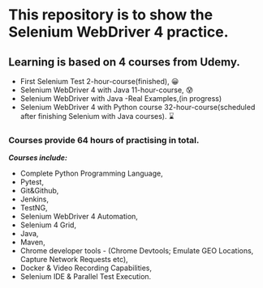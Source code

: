 # This repository is to show the Selenium WebDriver 4 practice.

## Learning is based on 4 courses from Udemy.
- First Selenium Test 2-hour-course(finished), 😀
- Selenium WebDriver 4 with Java 11-hour-course, 😰
- Selenium WebDriver with Java -Real Examples,(in progress)
- Selenium WebDriver 4 with Python course 32-hour-course(scheduled after finishing Selenium with Java courses). ⌛

### Courses provide 64 hours of practising in total.

**_Courses include:_**
 - Complete Python Programming Language,
 - Pytest,
 - Git&Github,
 - Jenkins,
 - TestNG,
 - Selenium WebDriver 4 Automation,
 - Selenium 4 Grid,
 - Java,
 - Maven,
 - Chrome developer tools - (Chrome Devtools; Emulate GEO Locations, Capture Network Requests etc),
 - Docker & Video Recording Capabilities,
 - Selenium IDE & Parallel Test Execution.

